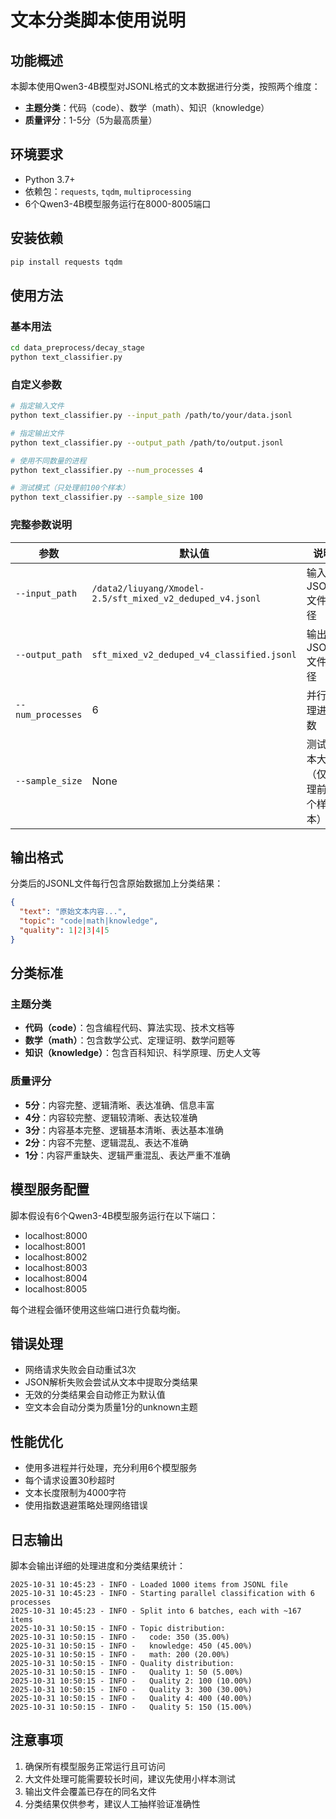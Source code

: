 # 文本分类脚本使用说明

## 功能概述

本脚本使用Qwen3-4B模型对JSONL格式的文本数据进行分类，按照两个维度：
- **主题分类**：代码（code）、数学（math）、知识（knowledge）
- **质量评分**：1-5分（5为最高质量）

## 环境要求

- Python 3.7+
- 依赖包：`requests`, `tqdm`, `multiprocessing`
- 6个Qwen3-4B模型服务运行在8000-8005端口

## 安装依赖

```bash
pip install requests tqdm
```

## 使用方法

### 基本用法

```bash
cd data_preprocess/decay_stage
python text_classifier.py
```

### 自定义参数

```bash
# 指定输入文件
python text_classifier.py --input_path /path/to/your/data.jsonl

# 指定输出文件
python text_classifier.py --output_path /path/to/output.jsonl

# 使用不同数量的进程
python text_classifier.py --num_processes 4

# 测试模式（只处理前100个样本）
python text_classifier.py --sample_size 100
```

### 完整参数说明

| 参数 | 默认值 | 说明 |
|------|--------|------|
| `--input_path` | `/data2/liuyang/Xmodel-2.5/sft_mixed_v2_deduped_v4.jsonl` | 输入JSONL文件路径 |
| `--output_path` | `sft_mixed_v2_deduped_v4_classified.jsonl` | 输出JSONL文件路径 |
| `--num_processes` | 6 | 并行处理进程数 |
| `--sample_size` | None | 测试样本大小（仅处理前N个样本） |

## 输出格式

分类后的JSONL文件每行包含原始数据加上分类结果：

```json
{
  "text": "原始文本内容...",
  "topic": "code|math|knowledge",
  "quality": 1|2|3|4|5
}
```

## 分类标准

### 主题分类

- **代码（code）**：包含编程代码、算法实现、技术文档等
- **数学（math）**：包含数学公式、定理证明、数学问题等  
- **知识（knowledge）**：包含百科知识、科学原理、历史人文等

### 质量评分

- **5分**：内容完整、逻辑清晰、表达准确、信息丰富
- **4分**：内容较完整、逻辑较清晰、表达较准确
- **3分**：内容基本完整、逻辑基本清晰、表达基本准确
- **2分**：内容不完整、逻辑混乱、表达不准确
- **1分**：内容严重缺失、逻辑严重混乱、表达严重不准确

## 模型服务配置

脚本假设有6个Qwen3-4B模型服务运行在以下端口：
- localhost:8000
- localhost:8001  
- localhost:8002
- localhost:8003
- localhost:8004
- localhost:8005

每个进程会循环使用这些端口进行负载均衡。

## 错误处理

- 网络请求失败会自动重试3次
- JSON解析失败会尝试从文本中提取分类结果
- 无效的分类结果会自动修正为默认值
- 空文本会自动分类为质量1分的unknown主题

## 性能优化

- 使用多进程并行处理，充分利用6个模型服务
- 每个请求设置30秒超时
- 文本长度限制为4000字符
- 使用指数退避策略处理网络错误

## 日志输出

脚本会输出详细的处理进度和分类结果统计：

```
2025-10-31 10:45:23 - INFO - Loaded 1000 items from JSONL file
2025-10-31 10:45:23 - INFO - Starting parallel classification with 6 processes
2025-10-31 10:45:23 - INFO - Split into 6 batches, each with ~167 items
2025-10-31 10:50:15 - INFO - Topic distribution:
2025-10-31 10:50:15 - INFO -   code: 350 (35.00%)
2025-10-31 10:50:15 - INFO -   knowledge: 450 (45.00%)
2025-10-31 10:50:15 - INFO -   math: 200 (20.00%)
2025-10-31 10:50:15 - INFO - Quality distribution:
2025-10-31 10:50:15 - INFO -   Quality 1: 50 (5.00%)
2025-10-31 10:50:15 - INFO -   Quality 2: 100 (10.00%)
2025-10-31 10:50:15 - INFO -   Quality 3: 300 (30.00%)
2025-10-31 10:50:15 - INFO -   Quality 4: 400 (40.00%)
2025-10-31 10:50:15 - INFO -   Quality 5: 150 (15.00%)
```

## 注意事项

1. 确保所有模型服务正常运行且可访问
2. 大文件处理可能需要较长时间，建议先使用小样本测试
3. 输出文件会覆盖已存在的同名文件
4. 分类结果仅供参考，建议人工抽样验证准确性
